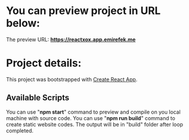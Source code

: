 # You can preview project in URL below:

The preview URL:
**https://reactxox.app.emirefek.me**

# Project details:

This project was bootstrapped with [Create React App](https://github.com/facebook/create-react-app).

## Available Scripts

You can use "**npm start**" command to preview and compile on you local machine with source code.
You can use "**npm run build**" command to create static website codes. The output will be in "build" folder after loop completed.
